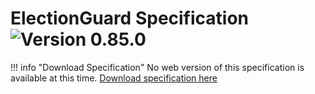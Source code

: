 # ElectionGuard Specification ![Version 0.85.0][green-badge-0.85.0]

!!! info "Download Specification"
    No web version of this specification is available at this time. [Download specification here](https://github.com/microsoft/electionguard/releases/tag/v0.85.0)

<!-- Links -->
[green-badge-0.85.0]: https://img.shields.io/badge/Version-v0.85.0-green
